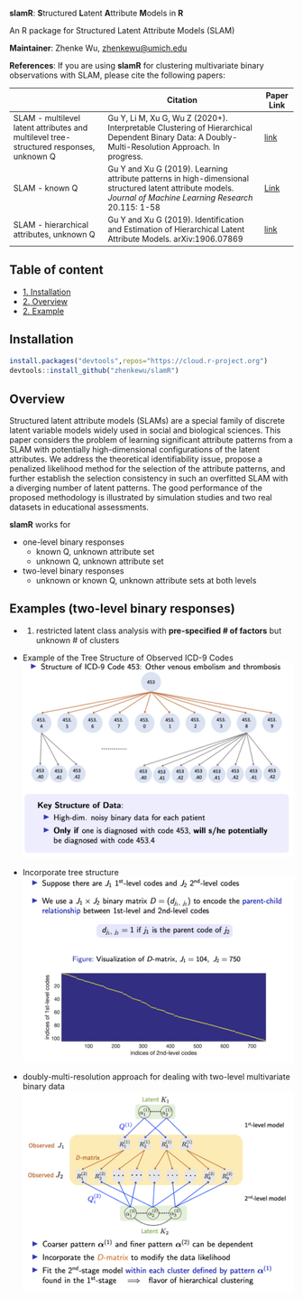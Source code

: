 **slamR**: **S**tructured **L**atent **A**ttribute **M**odels in **R**

An R package for Structured Latent Attribute Models (SLAM)

**Maintainer**: Zhenke Wu, zhenkewu@umich.edu

**References**: If you are using **slamR** for clustering multivariate binary
observations with SLAM, please cite the following papers:

|       | Citation     | Paper Link
| -------------  | -------------  | -------------  |
| SLAM - multilevel latent attributes and multilevel tree-structured responses, unknown Q | Gu Y, Li M, Xu G, Wu Z (2020+). Interpretable Clustering of Hierarchical Dependent Binary Data: A Doubly-Multi-Resolution Approach. In progress. | [link]()|
| SLAM - known Q    | Gu Y and Xu G (2019). Learning attribute patterns in high-dimensional structured latent attribute models. *Journal of Machine Learning Research* 20.115: 1-58   |[Link](http://jmlr.org/papers/v20/19-197.html)| 
| SLAM - hierarchical attributes, unknown Q | Gu Y and Xu G (2019). Identification and Estimation of Hierarchical Latent Attribute Models. arXiv:1906.07869| [link](https://arxiv.org/abs/1906.07869)|


## Table of content
- [1. Installation](#id-section1)
- [2. Overview](#id-section2)
- [2. Example](#id-section3)

<div id='id-section1'/>

Installation
--------------
```r
install.packages("devtools",repos="https://cloud.r-project.org")
devtools::install_github("zhenkewu/slamR")
```
<div id='id-section2'/>

Overview
----------
Structured latent attribute models (SLAMs) are a special family of discrete latent variable models widely used in social and biological sciences. This paper considers the problem of learning significant attribute patterns from a SLAM with potentially high-dimensional configurations of the latent attributes. We address the theoretical identifiability issue, propose a penalized likelihood method for the selection of the attribute patterns, and further establish the selection consistency in such an overfitted SLAM with a diverging number of latent patterns. The good performance of the proposed methodology is illustrated by simulation studies and two real datasets in educational assessments.

**slamR** works for 

* one-level binary responses
	-  known Q, unknown attribute set
    -  unknown Q, unknown attribute set
* two-level binary responses
	-  unknown or known Q, unknown attribute sets at both levels


<div id='id-section3'/>

Examples (two-level binary responses)
---------

- 1. restricted latent class analysis with **pre-specified # of factors** but unknown # of clusters

* Example of the Tree Structure of Observed ICD-9 Codes
![](inst/example_figure/tree.png)

* Incorporate tree structure
![](inst/example_figure/tree_D.png)

* doubly-multi-resolution approach for dealing with two-level multivariate binary data
![](inst/example_figure/model_structure.png)



